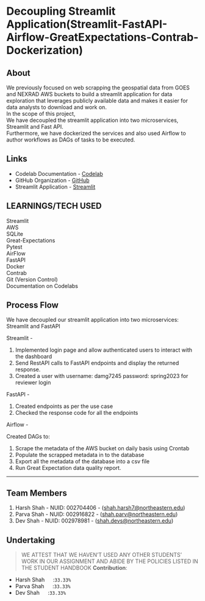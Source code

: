 # Decoupling Streamlit Application(Streamlit-FastAPI-Airflow-GreatExpectations-Contrab-Dockerization)


## About 

We previously focused on web scrapping the geospatial data from GOES and NEXRAD AWS buckets to build a streamlit application for data exploration that leverages publicly available data and makes it easier for data analysts to download and work on. <br>
In the scope of this project, <br>
We have decoupled the streamlit application into two microservices, Streamlit and Fast API.<br>
Furthermore, we have dockerized the services and also used Airflow to author workflows as DAGs of tasks to be executed.



## Links
* Codelab Documentation - [Codelab](https://codelabs-preview.appspot.com/?file_id=1CwPu13u5ciGguLL0QcZjw2f8TZfOqSlW74EaKc7tRBE/#2)
* GitHub Organization - [GitHub](https://github.com/BigDataIA-Spring2023-Team-12)
* Streamlit Application - [Streamlit]()



## LEARNINGS/TECH USED
Streamlit<br>
AWS<br>
SQLite<br>
Great-Expectations<br>
Pytest<br>
AirFlow<br>
FastAPI<br>
Docker<br>
Contrab<br>
Git (Version Control)<br>
Documentation on Codelabs<br>


## Process Flow
We have decoupled our streamlit application into two microservices: Streamlit and FastAPI

Streamlit -

1. Implemented login page and allow authenticated users to interact with the dashboard
2. Send RestAPI calls to FastAPI endpoints and display the returned response.
3. Created a user with username: damg7245 password: spring2023 for reviewer login

FastAPI -

1. Created endpoints as per the use case
2. Checked the response code for all the endpoints

Airflow -

Created DAGs to:

1. Scrape the metadata of the AWS bucket on daily basis using Crontab
2. Populate the scrapped metadata in to the database
3. Export all the metadata of the database into a csv file
4. Run Great Expectation data quality report.



---
## Team Members
1. Harsh Shah - NUID: 002704406 - (shah.harsh7@northeastern.edu)
2. Parva Shah - NUID: 002916822 - (shah.parv@northeastern.edu)
3. Dev Shah - NUID: 002978981 - (shah.devs@northeastern.edu)



## Undertaking

> WE ATTEST THAT WE HAVEN’T USED ANY OTHER STUDENTS’ WORK IN OUR ASSIGNMENT AND ABIDE BY THE POLICIES LISTED IN THE STUDENT HANDBOOK
**Contribution**: 
*   Harsh Shah &emsp; :`33.33%`
*   Parva Shah &emsp; :`33.33%`
*   Dev Shah &emsp;   :`33.33%`







